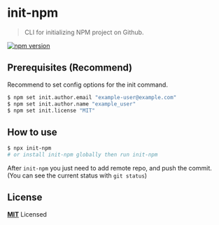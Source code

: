 # init-npm

> CLI for initializing NPM project on Github.

[![npm version](https://badge.fury.io/js/init-npm.svg)](https://badge.fury.io/js/init-npm)

## Prerequisites (Recommend)

Recommend to set config options for the init command.

```sh
$ npm set init.author.email "example-user@example.com"
$ npm set init.author.name "example_user"
$ npm set init.license "MIT"
```

## How to use

```sh
$ npx init-npm
# or install init-npm globally then run init-npm
```

After `init-npm` you just need to add remote repo, and push the commit.
<br />
(You can see the current status with `git status`)

## License

**[MIT](LICENSE)** Licensed
